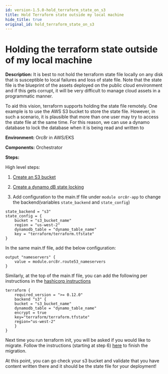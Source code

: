 ```yaml
---
id: version-1.5.0-hold_terraform_state_on_s3
title: Hold Terraform state outside my local machine
hide_title: true
original_id: hold_terraform_state_on_s3
---
```

# Holding the terraform state outside of my local machine

**Description:** It is best to not hold the terraform state file locally on any disk that is susceptible to local failures and loss of state file. Note that the state file is the blueprint of the assets deployed on the public cloud environment and if this gets corrupt, it will be very difficult to manage cloud assets in a programmatic manner.

To aid this vision, terraform supports holding the state file remotely. One example is to use the AWS S3 bucket to store the state file. However, in such a scenario, it is plausible that more than one user may try to access the state file at the same time. For this reason, we can use a dynamo database to lock the database when it is being read and written to

**Environment:** Orc8r in AWS/EKS

**Components:** Orchestrator

**Steps:**

High level steps:

1. [Create an S3 bucket](https://docs.aws.amazon.com/AmazonS3/latest/user-guide/create-bucket.html)

2. [Create a dynamo dB state locking](https://www.terraform.io/docs/language/settings/backends/s3.html#dynamodb-state-locking)

3. Add configuration to the main.tf file under `module orc8r-app` to change the backend(variables `state_backend` and `state_config`)

```
state_backend = "s3"
state_config = {
    bucket = "s3_bucket_name"
    region = "us-west-2"
    dynamodb_table = "dynamo_table_name"
    key = "terraform/terraform.tfstate"
}
```

In the same main.tf file, add the below configuration:

```
output "nameservers" {
    value = module.orc8r.route53_nameservers
}
```

Similarly, at the top of the main.tf file, you can add the following per instructions in the [hashicorp instructions](https://www.terraform.io/docs/backends/types/s3.html#example-configuration)

```
terraform {
    required_version = ">= 0.12.0"
    backend "s3" {
    bucket = "s3_bucket_name"
    dynamodb_table = "dynamo_table_name"
    encrypt = true
    key="terraform/terraform.tfstate"
    region="us-west-2"
    }
}
```

Next time you run terraform init, you will be asked if you would like to migrate. Follow the instructions (starting at
step 6) [here](https://www.terraform.io/docs/cloud/migrate/index.html#step-6-run-terraform-init-to-migrate-the-workspace) to finish the migration.

At this point, you can go check your s3 bucket and validate that you have content written there and it should be
the state file for your deployment!
